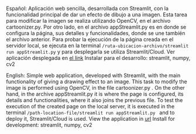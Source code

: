 Español: 
Aplicación web sencilla, desarrollada con Streamlit, con la funcionalidad principal de dar un efecto de dibujo a una imagen.
Esta tarea para modificar la imagen se realiza utilizando OpenCV, en el archivo cartoonizer.py.
Por otro lado, en el archivo appStreamlit.py es en donde se configura la página, sus detalles y funcionalidades, donde se une tambíén 
el archivo anterior. Para probar la ejecución de la página creada en el servidor local, se ejecuta en la terminal `/ruta-ubicacion-archivo/streamlit run appStreamlit.py`
y para desplegarla se utiliza Streamlit/Cloud. Ver aplicación desplegada en [el link](emprojects-image-to-cartoon.streamlit.app)
  Instalar para el desarrollo: streamlit, numpy, cv2
  
English:
Simple web application, developed with Streamlit, with the main functionality of giving a drawing effect to an image.
This task to modify the image is performed using OpenCV, in the file cartoonizer.py .
On the other hand, in the archive appStreamlit.py it is where the page is configured, its details and functionalities, where it also joins
the previous file. To test the execution of the created page on the local server, it is executed in the terminal `/path-location-file/streamlit run appStreamlit.py `
and to deploy it, Streamlit/Cloud is used. View the application in [url](emprojects-image-to-cartoon.streamlit.app)
Install for development: streamlit, numpy, cv2
